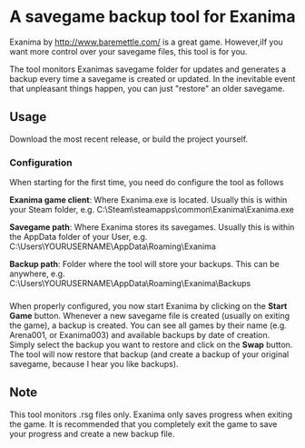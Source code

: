 # A savegame backup tool for Exanima

Exanima by http://www.baremettle.com/ is a great game. However,iIf you want more control over your savegame files, this tool is for you.

The tool monitors Exanimas savegame folder for updates and generates a backup every time a savegame is created or updated. In the inevitable event that unpleasant things happen, you can just "restore" an older savegame.

## Usage
Download the most recent release, or build the project yourself.

### Configuration
When starting for the first time, you need do configure the tool as follows

**Exanima game client**:
Where Exanima.exe is located. Usually this is within your Steam folder, e.g. C:\Steam\steamapps\common\Exanima\Exanima.exe

**Savegame path**:
Where Exanima stores its savegames. Usually this is within the AppData folder of your User, e.g. C:\Users\YOURUSERNAME\AppData\Roaming\Exanima

**Backup path**:
Folder where the tool will store your backups. This can be anywhere, e.g. C:\Users\YOURUSERNAME\AppData\Roaming\Exanima\Backups

###
When properly configured, you now start Exanima by clicking on the **Start Game** button. Whenever a new savegame file is created (usually on exiting the game), a backup is created.
You can see all games by their name (e.g. Arena001, or Exanima003) and available backups by date of creation. Simply select the backup you want to restore and click on the **Swap** button. The tool will now restore that backup (and create a backup of your original savegame, because I hear you like backups).


## Note
This tool monitors .rsg files only.
Exanima only saves progress when exiting the game. It is recommended that you completely exit the game to save your progress and create a new backup file.
